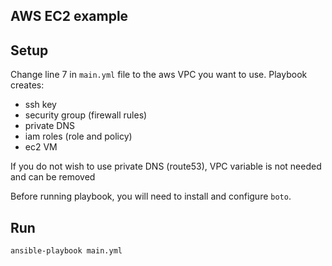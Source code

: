 ## AWS EC2 example

## Setup
Change line 7 in `main.yml` file to the aws VPC you want to use.
Playbook creates:

- ssh key
- security group (firewall rules)
- private DNS
- iam roles (role and policy)
- ec2 VM

If you do not wish to use private DNS (route53), VPC variable is not
needed and can be removed

Before running playbook, you will need to install and configure `boto`.

## Run
`ansible-playbook main.yml`
